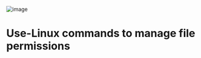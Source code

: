 
![image](https://github.com/user-attachments/assets/aacf34a1-80b9-40c3-b479-a97eda38295f)


# Use-Linux commands to manage file permissions

